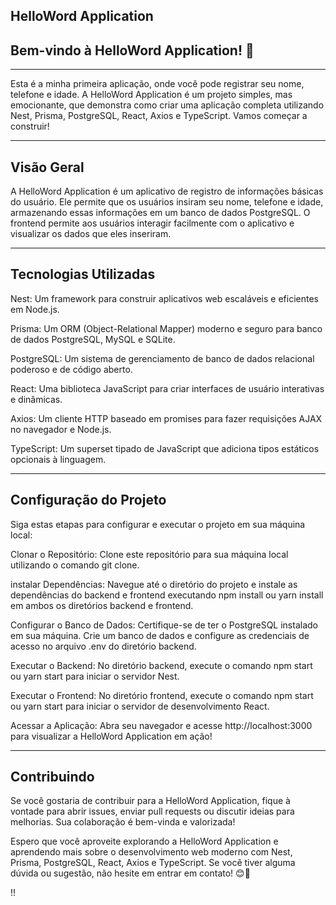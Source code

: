 ## HelloWord Application
## Bem-vindo à HelloWord Application! 🚀

<hr>
<p>Esta é a minha primeira aplicação, onde você pode registrar seu nome, telefone e idade. A HelloWord Application é um projeto simples, mas emocionante, que demonstra como criar uma aplicação completa utilizando Nest, Prisma, PostgreSQL, React, Axios e TypeScript. Vamos começar a construir!</p>
<hr>

## Visão Geral
<p>A HelloWord Application é um aplicativo de registro de informações básicas do usuário. Ele permite que os usuários insiram seu nome, telefone e idade, armazenando essas informações em um banco de dados PostgreSQL. O frontend permite aos usuários interagir facilmente com o aplicativo e visualizar os dados que eles inseriram.</p>

<hr>

## Tecnologias Utilizadas
<p>Nest: Um framework para construir aplicativos web escaláveis e eficientes em Node.js.</p>
<p>Prisma: Um ORM (Object-Relational Mapper) moderno e seguro para banco de dados PostgreSQL, MySQL e SQLite.</p>
<p>PostgreSQL: Um sistema de gerenciamento de banco de dados relacional poderoso e de código aberto.</p>
<p>React: Uma biblioteca JavaScript para criar interfaces de usuário interativas e dinâmicas.</p>
<p>Axios: Um cliente HTTP baseado em promises para fazer requisições AJAX no navegador e Node.js.</p>
<p>TypeScript: Um superset tipado de JavaScript que adiciona tipos estáticos opcionais à linguagem.</p>

<hr>

## Configuração do Projeto


<p>Siga estas etapas para configurar e executar o projeto em sua máquina local:</p>

<p>Clonar o Repositório: Clone este repositório para sua máquina local utilizando o comando git clone.</p>

<p>instalar Dependências: Navegue até o diretório do projeto e instale as dependências do backend e frontend executando npm install ou yarn install em ambos os diretórios backend e frontend.</p>

<p>Configurar o Banco de Dados: Certifique-se de ter o PostgreSQL instalado em sua máquina. Crie um banco de dados e configure as credenciais de acesso no arquivo .env do diretório backend.</p>

<p>Executar o Backend: No diretório backend, execute o comando npm start ou yarn start para iniciar o servidor Nest.</p>

<p>Executar o Frontend: No diretório frontend, execute o comando npm start ou yarn start para iniciar o servidor de desenvolvimento React.</p>

<p>Acessar a Aplicação: Abra seu navegador e acesse http://localhost:3000 para visualizar a HelloWord Application em ação!</p>

<hr>

## Contribuindo
<p>Se você gostaria de contribuir para a HelloWord Application, fique à vontade para abrir issues, enviar pull requests ou discutir ideias para melhorias. Sua colaboração é bem-vinda e valorizada!</p>


<p>Espero que você aproveite explorando a HelloWord Application e aprendendo mais sobre o desenvolvimento web moderno com Nest, Prisma, PostgreSQL, React, Axios e TypeScript. Se você tiver alguma dúvida ou sugestão, não hesite em entrar em contato! 😊🌟</p>

!!
